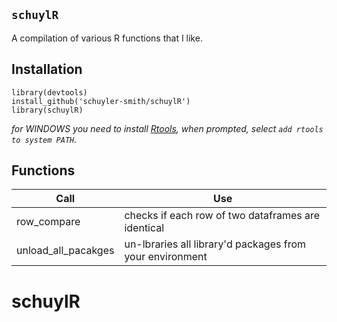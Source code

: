 
## `schuylR`

A compilation of various R functions that I like.

## Installation

```
library(devtools)
install_github('schuyler-smith/schuylR')
library(schuylR)
```

*for WINDOWS you need to install <a href="https://cran.r-project.org/bin/windows/Rtools/" target="_blank" >Rtools</a>, when prompted, select `add rtools to system PATH`.*

## Functions

Call			 | Use
---------------- | ------------------------------------------------
row_compare      | checks if each row of two dataframes are identical
unload_all_pacakges | un-lbraries all library'd packages from your environment
# schuylR
